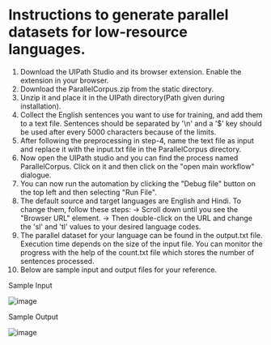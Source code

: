 # Instructions to generate parallel datasets for low-resource languages.

1) Download the UIPath Studio and its browser extension. Enable the extension in your browser.
2) Download the ParallelCorpus.zip from the static directory.
3) Unzip it and place it in the UIPath directory(Path given during installation).
4) Collect the English sentences you want to use for training, and add them to a text file.
   Sentences should be separated by '\n' and a '$' key should be used after every 5000
   characters because of the limits.
5) After following the preprocessing in step-4, name the text file as input and replace it with
   the input.txt file in the ParallelCorpus directory.
6) Now open the UIPath studio and you can find the process named ParallelCorpus. Click on it
   and then click on the "open main workflow" dialogue.
7) You can now run the automation by clicking the "Debug file" button on the top left and then
   selecting "Run File".
8) The default source and target languages are English and Hindi. To change them, follow these
   steps:
   -> Scroll down until you see the "Browser URL" element.
   -> Then double-click on the URL and change the 'sl' and 'tl' values to your desired language codes.
9) The parallel dataset for your language can be found in the output.txt file. Execution time depends on the size of the input file. You can monitor the progress with the help of the count.txt file which stores the number of sentences processed.
10) Below are sample input and output files for your reference.

Sample Input

![image](https://github.com/PrudhvirajuChekuri/NeuralMachineTranslator/assets/96725900/c1891372-f338-42f3-be74-3bdac8ed5647)

Sample Output

![image](https://github.com/PrudhvirajuChekuri/NeuralMachineTranslator/assets/96725900/cda52f75-d06b-4db8-a430-ef520e007380)
